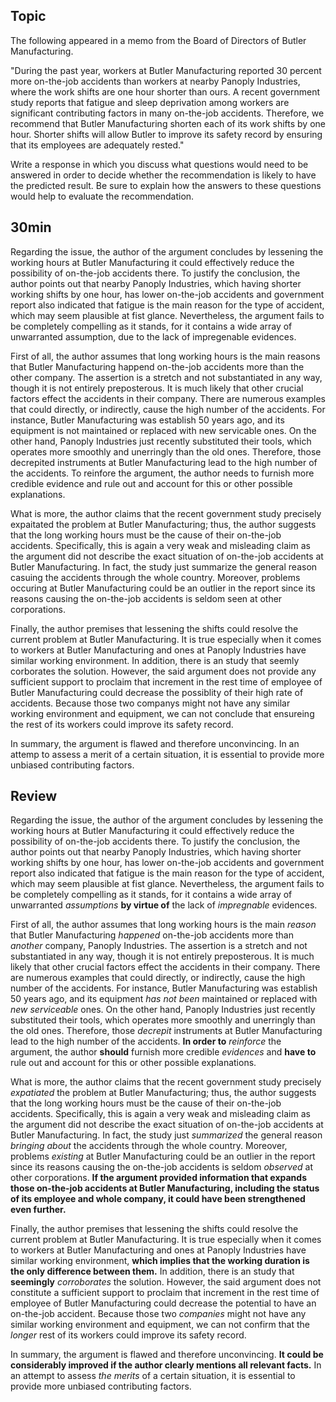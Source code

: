 ## Topic
The following appeared in a memo from the Board of Directors of Butler Manufacturing.

"During the past year, workers at Butler Manufacturing reported 30 percent more on-the-job accidents than workers at nearby Panoply Industries, where the work shifts are one hour shorter than ours. A recent government study reports that fatigue and sleep deprivation among workers are significant contributing factors in many on-the-job accidents. Therefore, we recommend that Butler Manufacturing shorten each of its work shifts by one hour. Shorter shifts will allow Butler to improve its safety record by ensuring that its employees are adequately rested."

Write a response in which you discuss what questions would need to be answered in order to decide whether the recommendation is likely to have the predicted result. Be sure to explain how the answers to these questions would help to evaluate the recommendation.

## 30min
Regarding the issue, the author of the argument concludes by lessening the working hours at Butler Manufacturing it could effectively reduce the possibility of on-the-job accidents there. To justify the conclusion, the author points out that nearby Panoply Industries, which having shorter working shifts by one hour, has lower on-the-job accidents and government report also indicated that fatigue is the main reason for the type of accident, which may seem plausible at fist glance. Nevertheless, the argument fails to be completely compelling as it stands, for it contains a wide array of unwarranted assumption, due to the lack of impregenable evidences.

First of all, the author assumes that long working hours is the main reasons that Butler Manufacturing happend on-the-job accidents more than the other company. The assertion is a stretch and not substantiated in any way, though it is not entirely preposterous. It is much likely that other crucial factors effect the accidents in their company. There are numerous examples that could directly, or indirectly, cause the high number of the accidents. For instance, Butler Manufacturing was establish 50 years ago, and its equipment is not maintained or replaced with new servicable ones. On the other hand, Panoply Industries just recently substituted their tools, which operates more smoothly and unerringly than the old ones. Therefore, those decrepited instruments at Butler Manufacturing lead to the high number of the accidents. To reinfore the argument, the author needs to furnish more credible evidence and rule out and account for this or other possible explanations.

What is more, the author claims that the recent government study precisely expaitated the problem at Butler Manufacturing; thus, the author suggests that the long working hours must be the cause of their on-the-job accidents. Specifically, this is again a very weak and misleading claim as the argument did not describe the exact situation of on-the-job accidents at Butler Manufacturing. In fact, the study just summarize the general reason casuing the accidents through the whole country. Moreover, problems occuring at Butler Manufacturing could be an outlier in the report since its reasons causing the on-the-job accidents is seldom seen at other corporations. 

Finally, the author premises that lessening the shifts could resolve the current problem at Butler Manufacturing. It is true especially when it comes to workers at Butler Manufacturing and ones at Panoply Industries have similar working environment. In addition, there is an study that seemly corborates the solution. However, the said argument does not provide any sufficient support to proclaim that increment in the rest time of employee of Butler Manufacturing could decrease the possiblity of their high rate of accidents. Because those two companys might not have any similar working environment and equipment, we can not conclude that ensureing the rest of its workers could improve its safety record.

In summary, the argument is flawed and therefore unconvincing. In an attemp to assess a merit of a certain situation, it is essential to provide more unbiased contributing factors.

## Review
Regarding the issue, the author of the argument concludes by lessening the working hours at Butler Manufacturing it could effectively reduce the possibility of on-the-job accidents there. To justify the conclusion, the author points out that nearby Panoply Industries, which having shorter working shifts by one hour, has lower on-the-job accidents and government report also indicated that fatigue is the main reason for the type of accident, which may seem plausible at fist glance. Nevertheless, the argument fails to be completely compelling as it stands, for it contains a wide array of unwarranted *assumptions* **by virtue of** the lack of *impregnable* evidences.

First of all, the author assumes that long working hours is the main *reason* that Butler Manufacturing *happened*  on-the-job accidents more than *another* company, Panoply Industries. The assertion is a stretch and not substantiated in any way, though it is not entirely preposterous. It is much likely that other crucial factors effect the accidents in their company. There are numerous examples that could directly, or indirectly, cause the high number of the accidents. For instance, Butler Manufacturing was establish 50 years ago, and its equipment *has not been* maintained or replaced with *new serviceable* ones. On the other hand, Panoply Industries just recently substituted their tools, which operates more smoothly and unerringly than the old ones. Therefore, those *decrepit* instruments at Butler Manufacturing lead to the high number of the accidents. **In order to** *reinforce* the argument, the author **should** furnish more credible *evidences* and **have to** rule out and account for this or other possible explanations.

What is more, the author claims that the recent government study precisely *expatiated* the problem at Butler Manufacturing; thus, the author suggests that the long working hours must be the cause of their on-the-job accidents. Specifically, this is again a very weak and misleading claim as the argument did not describe the exact situation of on-the-job accidents at Butler Manufacturing. In fact, the study just *summarized* the general reason *bringing about* the accidents through the whole country. Moreover, problems *existing* at Butler Manufacturing could be an outlier in the report since its reasons causing the on-the-job accidents is seldom *observed* at other corporations. **If the argument provided information that expands those on-the-job accidents at Butler Manufacturing, including the status of its employee and whole company, it could have been strengthened even further.**

Finally, the author premises that lessening the shifts could resolve the current problem at Butler Manufacturing. It is true especially when it comes to workers at Butler Manufacturing and ones at Panoply Industries have similar working environment, **which implies that the working duration is the only difference between them.** In addition, there is an study that **seemingly** *corroborates* the solution. However, the said argument does not constitute a sufficient support to proclaim that increment in the rest time of employee of Butler Manufacturing could decrease the potential to have an on-the-job accident. Because those two *companies* might not have any similar working environment and equipment, we can not confirm that the *longer* rest of its workers could improve its safety record.

In summary, the argument is flawed and therefore unconvincing. **It could be considerably improved if the author clearly mentions all relevant facts.** In an attempt to assess *the merits* of a certain situation, it is essential to provide more unbiased contributing factors.